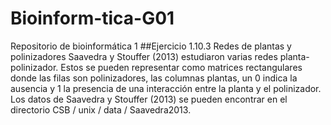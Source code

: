 # Bioinform-tica-G01
Repositorio de bioinformática 1
##Ejercicio 1.10.3 Redes de plantas y polinizadores 
Saavedra y Stouffer (2013) estudiaron varias redes planta-polinizador. Estos se pueden representar 
como matrices rectangulares donde las filas son polinizadores, las columnas plantas, un 0 indica la
ausencia y 1 la presencia de una interacción entre la planta y el polinizador.
Los datos de Saavedra y Stouffer (2013) se pueden encontrar en el directorio
CSB / unix / data / Saavedra2013.
